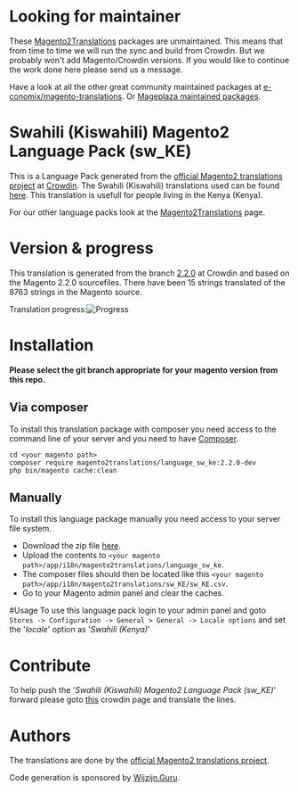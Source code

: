 # Looking for maintainer
These [Magento2Translations](http://magento2translations.github.io/) packages are unmaintained. This means that from time to time we will run the sync and build from Crowdin. But we probably won't add Magento/Crowdin versions. If you would like to continue the work done here please send us a message.

Have a look at all the other great community maintained packages at [e-conomix/magento-translations](https://github.com/e-conomix/magento-translations).
Or [Mageplaza maintained packages](https://github.com/mageplaza?q=language).

# Swahili (Kiswahili) Magento2 Language Pack (sw_KE)
This is a Language Pack generated from the [official Magento2 translations project](https://crowdin.com/project/magento-2) at [Crowdin](https://crowdin.com).
The Swahili (Kiswahili) translations used can be found [here](https://crowdin.com/project/magento-2/sw).
This translation is usefull for people living in the Kenya (Kenya).

For our other language packs look at the [Magento2Translations](http://magento2translations.github.io/) page.

# Version & progress
This translation is generated from the branch [2.2.0](https://crowdin.com/project/magento-2/sw#/2.2.0) at Crowdin and based on the Magento 2.2.0 sourcefiles.
There have been  15 strings translated of the 8763 strings in the Magento source.

Translation progress:![Progress](http://progressed.io/bar/0)

# Installation
**Please select the git branch appropriate for your magento version from this repo.**
## Via composer
To install this translation package with composer you need access to the command line of your server and you need to have [Composer](https://getcomposer.org).
```
cd <your magento path>
composer require magento2translations/language_sw_ke:2.2.0-dev
php bin/magento cache:clean
```
## Manually
To install this language package manually you need access to your server file system.
* Download the zip file [here](https://github.com/Magento2Translations/language_sw_ke/archive/2.2.0.zip).
* Upload the contents to `<your magento path>/app/i18n/magento2translations/language_sw_ke`.
* The composer files should then be located like this `<your magento path>/app/i18n/magento2translations/sw_KE/sw_KE.csv`.
* Go to your Magento admin panel and clear the caches.

#Usage
To use this language pack login to your admin panel and goto `Stores -> Configuration -> General > General -> Locale options` and set the '*locale*' option as '*Swahili (Kenya)*'

# Contribute
To help push the '*Swahili (Kiswahili) Magento2 Language Pack (sw_KE)*' forward please goto [this](https://crowdin.com/project/magento-2/sw) crowdin page and translate the lines.

# Authors
The translations are done by the [official Magento2 translations project](https://crowdin.com/project/magento-2).

Code generation is sponsored by [Wijzijn.Guru](http://www.wijzijn.guru/).